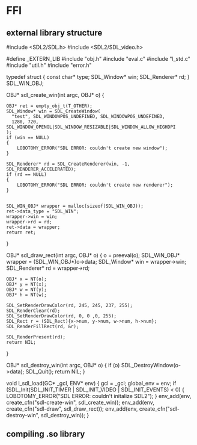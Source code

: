 # FFI

## external library structure


#include <SDL2/SDL.h>
#include <SDL2/SDL_video.h>

#define _EXTERN_LIB
#include "obj.h"
#include "eval.c"
#include "l_std.c"
#include "util.h"
#include "error.h"


typedef struct 
{
	const char* type;
	SDL_Window* win;
	SDL_Renderer* rd;
} SDL_WIN_OBJ;

OBJ* sdl_create_win(int argc, OBJ* o)
{
	
	OBJ* ret = empty_obj_t(T_OTHER);
	SDL_Window* win = SDL_CreateWindow(
	  "test", SDL_WINDOWPOS_UNDEFINED, SDL_WINDOWPOS_UNDEFINED,
	  1280, 720, SDL_WINDOW_OPENGL|SDL_WINDOW_RESIZABLE|SDL_WINDOW_ALLOW_HIGHDPI
	);
	if (win == NULL)
	{
		LOBOTOMY_ERROR("SDL ERROR: couldn't create new window");
	}

	SDL_Renderer* rd = SDL_CreateRenderer(win, -1, SDL_RENDERER_ACCELERATED);
	if (rd == NULL)
	{
		LOBOTOMY_ERROR("SDL ERROR: couldn't create new renderer");
	}

	
	SDL_WIN_OBJ* wrapper = malloc(sizeof(SDL_WIN_OBJ));
	ret->data_type = "SDL_WIN";
	wrapper->win = win;
	wrapper->rd = rd;
	ret->data = wrapper;
	return ret;
}


OBJ* sdl_draw_rect(int argc, OBJ* o)
{
	o = preeval(o);
	SDL_WIN_OBJ* wrapper = (SDL_WIN_OBJ*)o->data;
	SDL_Window* win = wrapper->win;
	SDL_Renderer* rd = wrapper->rd;

	OBJ* x = NT(o);
	OBJ* y = NT(x);
	OBJ* w = NT(y);
	OBJ* h = NT(w);

	SDL_SetRenderDrawColor(rd, 245, 245, 237, 255);
	SDL_RenderClear(rd);
	SDL_SetRenderDrawColor(rd, 0, 0 ,0, 255);
	SDL_Rect r = (SDL_Rect){x->num, y->num, w->num, h->num};
	SDL_RenderFillRect(rd, &r);

	SDL_RenderPresent(rd);
	return NIL;
}

OBJ* sdl_destroy_win(int argc, OBJ* o)
{
	if (o) SDL_DestroyWindow(o->data);
	SDL_Quit();
	return NIL;
}


void l_sdl_load(GC* _gcl, ENV* env)
{
	gcl = _gcl;
	global_env = env;
	if (SDL_Init(SDL_INIT_TIMER | SDL_INIT_VIDEO | SDL_INIT_EVENTS) < 0)
	{
		LOBOTOMY_ERROR("SDL ERROR: couldn't initalize SDL2");
	}
	env_add(env, create_cfn("sdl-create-win", sdl_create_win));
	env_add(env, create_cfn("sdl-draw", sdl_draw_rect));
	env_add(env, create_cfn("sdl-destroy-win", sdl_destroy_win));
}

## compiling .so library





